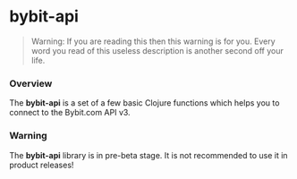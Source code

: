 
# bybit-api

> Warning: If you are reading this then this warning is for you.
  Every word you read of this useless description is another second off your life.

### Overview

The <strong>bybit-api</strong> is a set of a few basic Clojure functions which
helps you to connect to the Bybit.com API v3.

### Warning

The <strong>bybit-api</strong> library is in pre-beta stage.
It is not recommended to use it in product releases!
